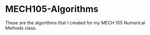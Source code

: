 # MECH105-Algorithms
These are the algorithms that I created for my MECH 105 Numerical Methods class.
